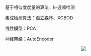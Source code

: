 基于相似度度量的算法：k-近邻检测

集成检测算法：孤立森林、XGBOD

线性模型：PCA

神经网络：AutoEncoder

<p align="center">
	<img src="https://mmbiz.qpic.cn/mmbiz_png/vI9nYe94fsH9SZQtWqmV8eB2q25ibYxfITlM83bbTYZiaIrialvQZytibQ7X2ZF8icQErod2a43fIg5fS8zEyZFQwlg/640?wx_fmt=png&tp=webp&wxfrom=5&wx_lazy=1&wx_co=1"/>  
</p>

